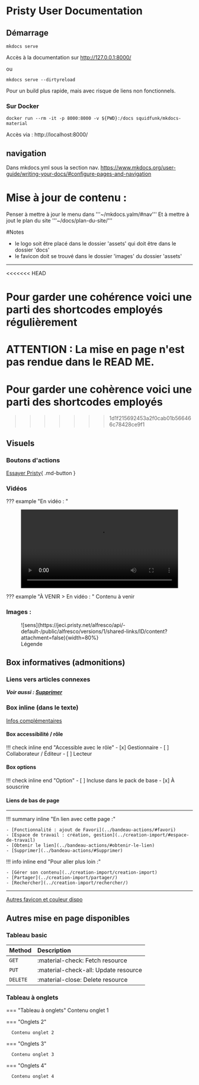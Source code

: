 # Pristy User Documentation

## Démarrage

```
mkdocs serve
```
Accès à la documentation sur http://127.0.0.1:8000/

ou

```
mkdocs serve --dirtyreload
```
Pour un build plus rapide, mais avec risque de liens non fonctionnels.

### Sur Docker

```
docker run --rm -it -p 8000:8000 -v ${PWD}:/docs squidfunk/mkdocs-material
```
Accès via : http://localhost:8000/

## navigation

Dans mkdocs.yml sous la section nav.
https://www.mkdocs.org/user-guide/writing-your-docs/#configure-pages-and-navigation


# Mise à jour de contenu :
Penser à mettre à jour le menu dans
'''~/mkdocs.yalm/#nav'''
Et à mettre à jout le plan du site
'''~/docs/plan-du-site/'''

#Notes

- le logo soit être placé dans le dossier 'assets' qui doit être dans le dossier 'docs'
- le favicon doit se trouvé dans le dossier 'images' du dossier 'assets'


---

<<<<<<< HEAD
# Pour garder une cohérence voici une parti des shortcodes employés régulièrement

ATTENTION : La mise en page n'est pas rendue dans le READ ME. 
=======
# Pour garder une cohèrence voici une parti des shortcodes employés
>>>>>>> 1d1f215692453a2f0cab01b566466c78428ce9f1

## Visuels

### Boutons d'actions

[Essayer Pristy](https://pristy.fr/demo){ .md-button }

### Vidéos

??? example "En vidéo : "
      <figure> <video width="100%" controls>
      <source src="https://jeci.pristy.net/alfresco/api/-default-/public/alfresco/versions/1/shared-links/ID/content?attachment=false" type="video/webm">
      Votre navigateur ne supporte pas le tag vidéo.
      </video>
      <!--Nom_du_fichier-->
      <figcaption></figcaption>
      </figure>

??? example "À VENIR > En vidéo : "
    Contenu à venir
  <!---   
      <figure> <video width="100%" controls>
        <source src="https://jeci.pristy.net/alfresco/api/-default-/public/alfresco/versions/1/shared-links/ID/content?attachment=false" type="video/webm">
      Votre navigateur ne supporte pas le tag vidéo.
      </video>
      <figcaption></figcaption>
      </figure>
-->

### Images :

<figure markdown>![sens](https://jeci.pristy.net/alfresco/api/-default-/public/alfresco/versions/1/shared-links/ID/content?attachment=false){width=80%}
<!--Nom_du_fichier-->
<figcaption>Légende</figcaption>
</figure>

## Box informatives (admonitions)

### Liens vers articles connexes

***Voir aussi : [Supprimer](../bandeau-actions/#Supprimer)***

### Box inline (dans le texte)
[Infos complémentaires](https://squidfunk.github.io/mkdocs-material/reference/admonitions/#inline-blocks)

#### Box accessibilité / rôle

!!! check inline end "Accessible avec le rôle"
        - [x] Gestionnaire
        - [ ] Collaborateur / Éditeur
        - [ ] Lecteur

#### Box options

!!! check inline end "Option"
        - [ ] Incluse dans le pack de base
        - [x] À souscrire

#### Liens de bas de page
---
!!! summary inline "En lien avec cette page :"

    - [Fonctionnalité : ajout de Favori](../bandeau-actions/#favori)
    - [Espace de travail : création, gestion](../creation-import/#espace-de-travail)
    - [Obtenir le lien](../bandeau-actions/#obtenir-le-lien)
    - [Supprimer](../bandeau-actions/#Supprimer)

!!! info inline end "Pour aller plus loin :"

    - [Gérer son contenu](../creation-import/creation-import)
    - [Partager](../creation-import/partager/)
    - [Rechercher](../creation-import/rechercher/)


---
[Autres favicon et couleur dispo](https://squidfunk.github.io/mkdocs-material/reference/admonitions/?h=tip#supported-types)


## Autres mise en page disponibles
### Tableau basic

| Method      | Description                          |
| :---------- | :----------------------------------- |
| `GET`       | :material-check:     Fetch resource  |
| `PUT`       | :material-check-all: Update resource |
| `DELETE`    | :material-close:     Delete resource |


### Tableau à onglets

=== "Tableau à onglets"
    Contenu onglet 1

=== "Onglets 2"

      Contenu onglet 2

=== "Onglets 3"

      Contenu onglet 3

=== "Onglets 4"

      Contenu onglet 4
